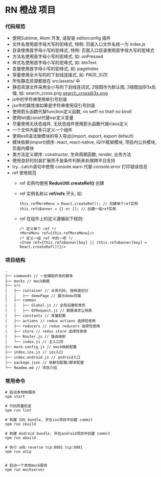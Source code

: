 # RN 橙战 项目

### 代码规范
- 使用Sublime, Atom 开发, 请安装 editorconfig 插件
- 文件名使用首字母大写的驼峰式, 特例: 页面入口文件名统一为 index.js
- 目录使用首字母小写的驼峰式, 特例: 页面入口目录使用首字母大写的驼峰式
- 方法名使用首字母小写的驼峰式, 如: onPressed
- 样式名使用首字母小写的驼峰式, 如: btnText
- 变量使用首字母小写的驼峰式, 如: pageIndex
- 常量使用全大写的的下划线连接式, 如: PAGE_SIZE
- 所有静态资源都放在 src/assets/ 中
- 静态资源文件采用全小写的下划线连词式, 2倍图作为默认图, 3倍图加@3x后缀, 如: search_cross.png search_cross@3x.png
- js中的字符串使用单引号封装
- jsx中的属性值如果是字符串使用双引号封装
- 使用箭头函数代替function定义函数, no self! no that! no bind!
- 使用let或const代替var定义变量
- 尽量使用无状态组件, 无状态组件使用箭头函数代替class定义
- 一个文件内最多只定义一个组件
- 使用es6语法做模块的导入导出(import, export, export default)
- 模块依赖(import)顺序: react, react-native, iQiYi框架模块, 项目内公共模块, 页面内模块
- 类方法定义顺序: constructor, 生命周期函数, render, 业务方法
- 使用良好的封装扩展而不是条件判断来处理跨平台支持
- try...catch语句中使用 console.warn 代替 console.error 打印错误信息
- ref 使用规范
  - ref 实例均使用 **ReduxUtil.createRef()** 创建
  - ref 实例名称以 **ref/refs** 开头, 如:
  
	```
	this.refMoreMenu = React.createRef(); // 创建单个ref实例
	this.refsBanner = {} or []; // 创建一组ref实例
	```
  - ref 在组件上的定义遵循如下规则:
  
	```
	/* 定义单个 ref */
	<MoreMenu ref={this.refMoreMenu}/>
	/* 定义一组 ref 中的一项 */
	<Item ref={this.refsBanner[key] || (this.refsBanner[key] = React.createRef())}/>
	```

### 项目结构

```
.
├── commands // 一些辅助开发的脚本
├── mocks // mock数据
├── src
│   ├── container // 业务代码, 按频道划分
│   │   ├── demoPage // 展示demo页面
│   ├── common
│   │   ├── Global.js // 全局设置和常亮
│   │   ├── QYRequest.js // 数据请求公用类
|   ├── constants // 常量配置
|   ├── actions // redux actions 选择性使用
|   ├── reducers // redux reducers 选择性使用
|   ├── store // redux store 选择性使用
│   ├── Router.js // 路由映射
│   └── index.js // 主入口页
├── mock.config.js // mock映射配置
├── index.ios.js // ios入口
├── index.android.js // android入口
├── package.json // 依赖包配置/脚本配置
└── Readme.md // 项目介绍

```

### 常用命令
```
# 启动本地RN服务
npm start

# 代码质量检查
npm run lint

# 构建 IOS bundle, 并在ios项目中创建 commit
npm run ibuild

# 构建 Android bundle, 并在android项目中创建 commit
npm run abuild

# 执行 adb reverse tcp:8081 tcp:8081
npm run atcp


# 启动一个本地mock服务
npm run mockserver
```
